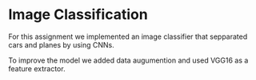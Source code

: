 # Image Classification
For this assignment we implemented an image classifier that sepparated cars and planes by using CNNs. 

To improve the model we added data augumention and used VGG16 as a feature extractor.
